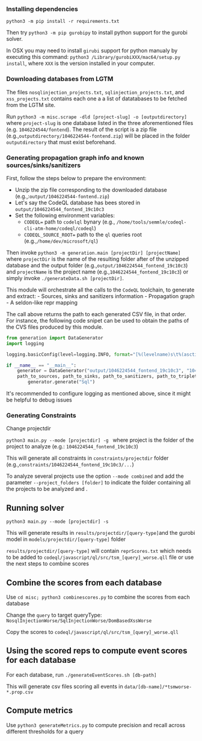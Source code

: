 ### Installing dependencies

`python3 -m pip install -r requirements.txt`

Then try `python3 -m pip gurobipy` to install python support for the gurobi solver.  

In OSX you may need to install `girubi` support for python manualy by executing this command: `python3 /Library/gurobiXXX/mac64/setup.py install`, where `XXX` is the version installed in your computer.


### Downloading databases from LGTM

The files `nosqlinjection_projects.txt`, `sqlinjection_projects.txt`, and `xss_projects.txt` contains each one a 
a list of datatabases to be fetched from the LGTM site.  

Run `python3 -m misc.scrape -dld [project-slug] -o [outputdirectory]` where 
`project-slug` is one database listed in the three aforementioned files (e.g. `1046224544/fontend`). The result of the script is a zip file (e.g.,`outputdirectory/1046224544-fontend.zip`) will be placed in the folder `outputdirectory` that must exist beforehand. 


### Generating propagation graph info and known sources/sinks/sanitizers
First, follow the steps below to prepare the environment:

- Unzip the zip file corresponding to the downloaded database (e.g.,:`output/1046224544-fontend.zip`)
- Let's say the CodeQL database has bees stored in `output/1046224544_fontend_19c10c3`
- Set the following environment variables: 
    - `CODEQL=` path to `codelql` bynary (e.g., `/home/tools/semmle/codeql-cli-atm-home/codeql/codeql`)
    - `CODEQL_SOURCE_ROOT=`  path to the `ql` queries root (e.g.,`/home/dev/microsoft/ql`)


Then invoke `python3 -m generation.main [projectDir] [projectName]` where `projectDir` is the name of the resulting folder after of the unzipped database and the output folder (e.g.,`output/1046224544_fontend_19c10c3`) and `projectName` is the project name (e.g.,`1046224544_fontend_19c10c3`) or simply invoke  `./generateData.sh [projectDir]`.

This module will orchestrate all the calls to the `CodeQL` toolchain, to generate and extract:
    - Sources, sinks and sanitizers information
    - Propagation graph
    - A seldon-like repr mapping

The call above returns the path to each generated CSV file, in that order.
For instance, the following code snipet can be used to obtain the paths of the CVS files produced by this module. 

```python
from generation import DataGenerator
import logging

logging.basicConfig(level=logging.INFO, format="[%(levelname)s\t%(asctime)s] %(name)s\t%(message)s")

if __name__ == "__main__":
    generator = DataGenerator("output/1046224544_fontend_19c10c3", "1046224544_fontend_19c10c3")
    path_to_sources, path_to_sinks, path_to_sanitizers, path_to_triplets, path_to_repr_mapping =
        generator.generate("Sql")
```

It's recommended to configure logging as mentioned above, since it might be helpful to debug issues


### Generating Constraints

Change projectdir

``python3 main.py --mode [projectdir] -g `` where project is the folder of the project to analyze (e.g.: `1046224544_fontend_19c10c3`)

This will generate all constraints in `constraints/projectdir` folder (e.g.,`constraints/1046224544_fontend_19c10c3/...`)

To analyze several projects use the option  `--mode combined` and add the parameter `--project_folders [folder]` to indicate the folder containing all the projects to be analyzed and .

## Running solver

``python3 main.py --mode [projectdir] -s``

This will generate results in `results/projectdir/[query-type]`and the gurobi model in `models/projectdir/[query-type]` folder 

`results/projectdir/[query-type]` will contain `reprScores.txt` which needs to be added to `codeql/javascript/ql/src/tsm_[query]_worse.qll` file
or use the next steps to combine scores

## Combine the scores from each database

Use `cd misc; python3 combinescores.py` to combine the scores from each database

Change the `query` to target queryType: `NosqlInjectionWorse/SqlInjectionWorse/DomBasedXssWorse`

Copy the scores to `codeql/javascript/ql/src/tsm_[query]_worse.qll`

## Using the scored reps to compute event scores for each database

For each database, run
`./generateEventScores.sh [db-path]`

This will generate csv files scoring all events in `data/[db-name]/*tsmworse-*.prop.csv`


## Compute metrics 

Use `python3 generateMetrics.py` to compute precision and recall across different thresholds for a query
 
 

